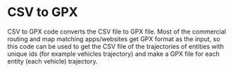 # CSV to GPX
CSV to GPX code converts the CSV file to GPX file. Most of the commercial routing and map matching apps/websites get GPX format as the
input, so this code can be used to get the CSV file of the trajectories of entities with unique ids (for example vehicles trajectory) and
make a GPX file for each entity (each vehicle) trajectory.
